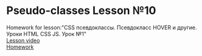 # Pseudo-classes Lesson №10
Homework for lesson:"CSS псевдоклассы. Псевдокласс HOVER и другие. Уроки HTML CSS JS. Урок №1"
</br>
<a href="https://youtu.be/gM_9k1eWiXA">Lesson video</a>
</br>
<a href="https://artiomb5.github.io/pseudoClassesL1/">Homework</a>
